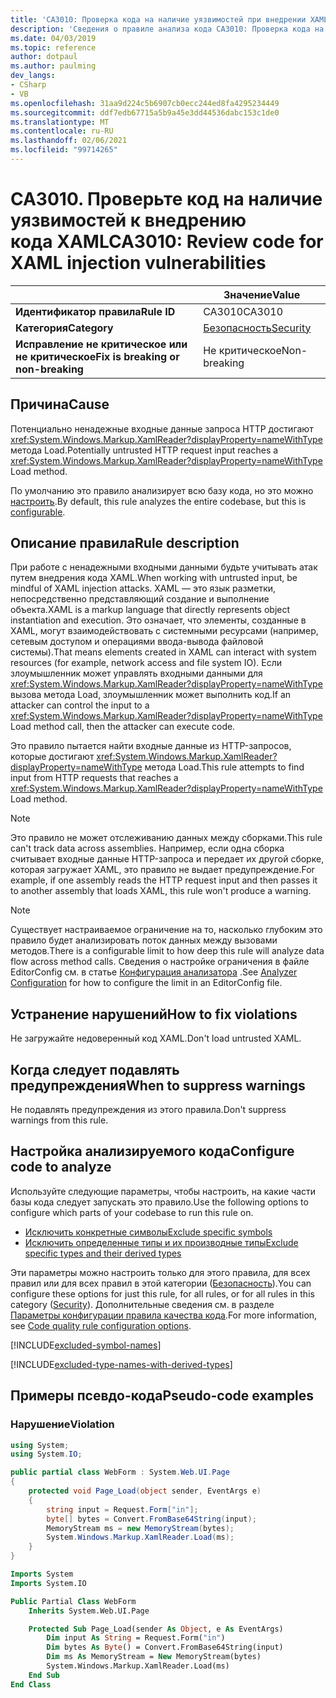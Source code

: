 ```yaml
---
title: 'CA3010: Проверка кода на наличие уязвимостей при внедрении XAML (анализ кода)'
description: 'Сведения о правиле анализа кода CA3010: Проверка кода на наличие уязвимостей при внедрении XAML'
ms.date: 04/03/2019
ms.topic: reference
author: dotpaul
ms.author: paulming
dev_langs:
- CSharp
- VB
ms.openlocfilehash: 31aa9d224c5b6907cb0ecc244ed8fa4295234449
ms.sourcegitcommit: ddf7edb67715a5b9a45e3dd44536dabc153c1de0
ms.translationtype: MT
ms.contentlocale: ru-RU
ms.lasthandoff: 02/06/2021
ms.locfileid: "99714265"
---
```

# <a name="ca3010-review-code-for-xaml-injection-vulnerabilities"></a><span data-ttu-id="453bd-103">CA3010. Проверьте код на наличие уязвимостей к внедрению кода XAML</span><span class="sxs-lookup"><span data-stu-id="453bd-103">CA3010: Review code for XAML injection vulnerabilities</span></span>

| | <span data-ttu-id="453bd-104">Значение</span><span class="sxs-lookup"><span data-stu-id="453bd-104">Value</span></span> |
|-|-|
| <span data-ttu-id="453bd-105">**Идентификатор правила**</span><span class="sxs-lookup"><span data-stu-id="453bd-105">**Rule ID**</span></span> |<span data-ttu-id="453bd-106">CA3010</span><span class="sxs-lookup"><span data-stu-id="453bd-106">CA3010</span></span>|
| <span data-ttu-id="453bd-107">**Категория**</span><span class="sxs-lookup"><span data-stu-id="453bd-107">**Category**</span></span> |[<span data-ttu-id="453bd-108">Безопасность</span><span class="sxs-lookup"><span data-stu-id="453bd-108">Security</span></span>](security-warnings.md)|
| <span data-ttu-id="453bd-109">**Исправление не критическое или не критическое**</span><span class="sxs-lookup"><span data-stu-id="453bd-109">**Fix is breaking or non-breaking**</span></span> |<span data-ttu-id="453bd-110">Не критическое</span><span class="sxs-lookup"><span data-stu-id="453bd-110">Non-breaking</span></span>|

## <a name="cause"></a><span data-ttu-id="453bd-111">Причина</span><span class="sxs-lookup"><span data-stu-id="453bd-111">Cause</span></span>

<span data-ttu-id="453bd-112">Потенциально ненадежные входные данные запроса HTTP достигают <xref:System.Windows.Markup.XamlReader?displayProperty=nameWithType> метода Load.</span><span class="sxs-lookup"><span data-stu-id="453bd-112">Potentially untrusted HTTP request input reaches a <xref:System.Windows.Markup.XamlReader?displayProperty=nameWithType> Load method.</span></span>

<span data-ttu-id="453bd-113">По умолчанию это правило анализирует всю базу кода, но это можно [настроить](#configure-code-to-analyze).</span><span class="sxs-lookup"><span data-stu-id="453bd-113">By default, this rule analyzes the entire codebase, but this is [configurable](#configure-code-to-analyze).</span></span>

## <a name="rule-description"></a><span data-ttu-id="453bd-114">Описание правила</span><span class="sxs-lookup"><span data-stu-id="453bd-114">Rule description</span></span>

<span data-ttu-id="453bd-115">При работе с ненадежными входными данными будьте учитывать атак путем внедрения кода XAML.</span><span class="sxs-lookup"><span data-stu-id="453bd-115">When working with untrusted input, be mindful of XAML injection attacks.</span></span> <span data-ttu-id="453bd-116">XAML — это язык разметки, непосредственно представляющий создание и выполнение объекта.</span><span class="sxs-lookup"><span data-stu-id="453bd-116">XAML is a markup language that directly represents object instantiation and execution.</span></span> <span data-ttu-id="453bd-117">Это означает, что элементы, созданные в XAML, могут взаимодействовать с системными ресурсами (например, сетевым доступом и операциями ввода-вывода файловой системы).</span><span class="sxs-lookup"><span data-stu-id="453bd-117">That means elements created in XAML can interact with system resources (for example, network access and file system IO).</span></span> <span data-ttu-id="453bd-118">Если злоумышленник может управлять входными данными для <xref:System.Windows.Markup.XamlReader?displayProperty=nameWithType> вызова метода Load, злоумышленник может выполнить код.</span><span class="sxs-lookup"><span data-stu-id="453bd-118">If an attacker can control the input to a <xref:System.Windows.Markup.XamlReader?displayProperty=nameWithType> Load method call, then the attacker can execute code.</span></span>

<span data-ttu-id="453bd-119">Это правило пытается найти входные данные из HTTP-запросов, которые достигают <xref:System.Windows.Markup.XamlReader?displayProperty=nameWithType> метода Load.</span><span class="sxs-lookup"><span data-stu-id="453bd-119">This rule attempts to find input from HTTP requests that reaches a <xref:System.Windows.Markup.XamlReader?displayProperty=nameWithType> Load method.</span></span>

> [!NOTE]
> <span data-ttu-id="453bd-120">Это правило не может отслеживанию данных между сборками.</span><span class="sxs-lookup"><span data-stu-id="453bd-120">This rule can't track data across assemblies.</span></span> <span data-ttu-id="453bd-121">Например, если одна сборка считывает входные данные HTTP-запроса и передает их другой сборке, которая загружает XAML, это правило не выдает предупреждение.</span><span class="sxs-lookup"><span data-stu-id="453bd-121">For example, if one assembly reads the HTTP request input and then passes it to another assembly that loads XAML, this rule won't produce a warning.</span></span>

> [!NOTE]
> <span data-ttu-id="453bd-122">Существует настраиваемое ограничение на то, насколько глубоким это правило будет анализировать поток данных между вызовами методов.</span><span class="sxs-lookup"><span data-stu-id="453bd-122">There is a configurable limit to how deep this rule will analyze data flow across method calls.</span></span> <span data-ttu-id="453bd-123">Сведения о настройке ограничения в файле EditorConfig см. в статье [Конфигурация анализатора](https://github.com/dotnet/roslyn-analyzers/blob/master/docs/Analyzer%20Configuration.md#dataflow-analysis) .</span><span class="sxs-lookup"><span data-stu-id="453bd-123">See [Analyzer Configuration](https://github.com/dotnet/roslyn-analyzers/blob/master/docs/Analyzer%20Configuration.md#dataflow-analysis) for how to configure the limit in an EditorConfig file.</span></span>

## <a name="how-to-fix-violations"></a><span data-ttu-id="453bd-124">Устранение нарушений</span><span class="sxs-lookup"><span data-stu-id="453bd-124">How to fix violations</span></span>

<span data-ttu-id="453bd-125">Не загружайте недоверенный код XAML.</span><span class="sxs-lookup"><span data-stu-id="453bd-125">Don't load untrusted XAML.</span></span>

## <a name="when-to-suppress-warnings"></a><span data-ttu-id="453bd-126">Когда следует подавлять предупреждения</span><span class="sxs-lookup"><span data-stu-id="453bd-126">When to suppress warnings</span></span>

<span data-ttu-id="453bd-127">Не подавлять предупреждения из этого правила.</span><span class="sxs-lookup"><span data-stu-id="453bd-127">Don't suppress warnings from this rule.</span></span>

## <a name="configure-code-to-analyze"></a><span data-ttu-id="453bd-128">Настройка анализируемого кода</span><span class="sxs-lookup"><span data-stu-id="453bd-128">Configure code to analyze</span></span>

<span data-ttu-id="453bd-129">Используйте следующие параметры, чтобы настроить, на какие части базы кода следует запускать это правило.</span><span class="sxs-lookup"><span data-stu-id="453bd-129">Use the following options to configure which parts of your codebase to run this rule on.</span></span>

- [<span data-ttu-id="453bd-130">Исключить конкретные символы</span><span class="sxs-lookup"><span data-stu-id="453bd-130">Exclude specific symbols</span></span>](#exclude-specific-symbols)
- [<span data-ttu-id="453bd-131">Исключить определенные типы и их производные типы</span><span class="sxs-lookup"><span data-stu-id="453bd-131">Exclude specific types and their derived types</span></span>](#exclude-specific-types-and-their-derived-types)

<span data-ttu-id="453bd-132">Эти параметры можно настроить только для этого правила, для всех правил или для всех правил в этой категории ([Безопасность](security-warnings.md)).</span><span class="sxs-lookup"><span data-stu-id="453bd-132">You can configure these options for just this rule, for all rules, or for all rules in this category ([Security](security-warnings.md)).</span></span> <span data-ttu-id="453bd-133">Дополнительные сведения см. в разделе [Параметры конфигурации правила качества кода](../code-quality-rule-options.md).</span><span class="sxs-lookup"><span data-stu-id="453bd-133">For more information, see [Code quality rule configuration options](../code-quality-rule-options.md).</span></span>

[!INCLUDE[excluded-symbol-names](~/includes/code-analysis/excluded-symbol-names.md)]

[!INCLUDE[excluded-type-names-with-derived-types](~/includes/code-analysis/excluded-type-names-with-derived-types.md)]

## <a name="pseudo-code-examples"></a><span data-ttu-id="453bd-134">Примеры псевдо-кода</span><span class="sxs-lookup"><span data-stu-id="453bd-134">Pseudo-code examples</span></span>

### <a name="violation"></a><span data-ttu-id="453bd-135">Нарушение</span><span class="sxs-lookup"><span data-stu-id="453bd-135">Violation</span></span>

```csharp
using System;
using System.IO;

public partial class WebForm : System.Web.UI.Page
{
    protected void Page_Load(object sender, EventArgs e)
    {
        string input = Request.Form["in"];
        byte[] bytes = Convert.FromBase64String(input);
        MemoryStream ms = new MemoryStream(bytes);
        System.Windows.Markup.XamlReader.Load(ms);
    }
}
```

```vb
Imports System
Imports System.IO

Public Partial Class WebForm
    Inherits System.Web.UI.Page

    Protected Sub Page_Load(sender As Object, e As EventArgs)
        Dim input As String = Request.Form("in")
        Dim bytes As Byte() = Convert.FromBase64String(input)
        Dim ms As MemoryStream = New MemoryStream(bytes)
        System.Windows.Markup.XamlReader.Load(ms)
    End Sub
End Class
```
